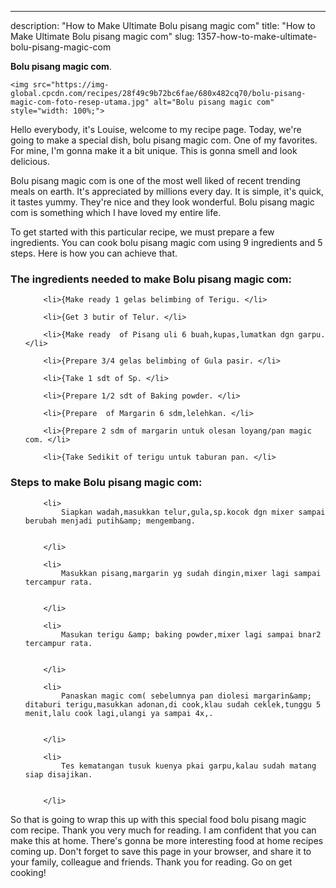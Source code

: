 ---
description: "How to Make Ultimate Bolu pisang magic com"
title: "How to Make Ultimate Bolu pisang magic com"
slug: 1357-how-to-make-ultimate-bolu-pisang-magic-com

<p>
	<strong>Bolu pisang magic com</strong>. 
	
</p>
<p>
	
	<img src="https://img-global.cpcdn.com/recipes/28f49c9b72bc6fae/680x482cq70/bolu-pisang-magic-com-foto-resep-utama.jpg" alt="Bolu pisang magic com" style="width: 100%;">
	
	
</p>
<p>
	Hello everybody, it's Louise, welcome to my recipe page. Today, we're going to make a special dish, bolu pisang magic com. One of my favorites. For mine, I'm gonna make it a bit unique. This is gonna smell and look delicious.
</p>
	
<p>
	
</p>
<p>
	Bolu pisang magic com is one of the most well liked of recent trending meals on earth. It's appreciated by millions every day. It is simple, it's quick, it tastes yummy. They're nice and they look wonderful. Bolu pisang magic com is something which I have loved my entire life.
</p>

<p>
To get started with this particular recipe, we must prepare a few ingredients. You can cook bolu pisang magic com using 9 ingredients and 5 steps. Here is how you can achieve that.
</p>

<h3>The ingredients needed to make Bolu pisang magic com:</h3>

<ol>
	
		<li>{Make ready 1 gelas belimbing of Terigu. </li>
	
		<li>{Get 3 butir of Telur. </li>
	
		<li>{Make ready  of Pisang uli 6 buah,kupas,lumatkan dgn garpu. </li>
	
		<li>{Prepare 3/4 gelas belimbing of Gula pasir. </li>
	
		<li>{Take 1 sdt of Sp. </li>
	
		<li>{Prepare 1/2 sdt of Baking powder. </li>
	
		<li>{Prepare  of Margarin 6 sdm,lelehkan. </li>
	
		<li>{Prepare 2 sdm of margarin untuk olesan loyang/pan magic com. </li>
	
		<li>{Take Sedikit of terigu untuk taburan pan. </li>
	
</ol>
<p>
	
</p>

<h3>Steps to make Bolu pisang magic com:</h3>

<ol>
	
		<li>
			Siapkan wadah,masukkan telur,gula,sp.kocok dgn mixer sampai berubah menjadi putih&amp; mengembang.
			
			
		</li>
	
		<li>
			Masukkan pisang,margarin yg sudah dingin,mixer lagi sampai tercampur rata.
			
			
		</li>
	
		<li>
			Masukan terigu &amp; baking powder,mixer lagi sampai bnar2 tercampur rata.
			
			
		</li>
	
		<li>
			Panaskan magic com( sebelumnya pan diolesi margarin&amp; ditaburi terigu,masukkan adonan,di cook,klau sudah ceklek,tunggu 5 menit,lalu cook lagi,ulangi ya sampai 4x,.
			
			
		</li>
	
		<li>
			Tes kematangan tusuk kuenya pkai garpu,kalau sudah matang siap disajikan.
			
			
		</li>
	
</ol>

<p>
	
</p>

<p>
	So that is going to wrap this up with this special food bolu pisang magic com recipe. Thank you very much for reading. I am confident that you can make this at home. There's gonna be more interesting food at home recipes coming up. Don't forget to save this page in your browser, and share it to your family, colleague and friends. Thank you for reading. Go on get cooking!
</p>
